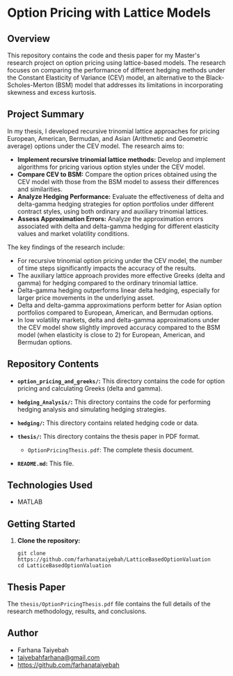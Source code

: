 # Option Pricing with Lattice Models

## Overview

This repository contains the code and thesis paper for my Master's research project on option pricing using lattice-based models. The research focuses on comparing the performance of different hedging methods under the Constant Elasticity of Variance (CEV) model, an alternative to the Black-Scholes-Merton (BSM) model that addresses its limitations in incorporating skewness and excess kurtosis.

## Project Summary

In my thesis, I developed recursive trinomial lattice approaches for pricing European, American, Bermudan, and Asian (Arithmetic and Geometric average) options under the CEV model. The research aims to:

*   **Implement recursive trinomial lattice methods:** Develop and implement algorithms for pricing various option styles under the CEV model.
*   **Compare CEV to BSM:** Compare the option prices obtained using the CEV model with those from the BSM model to assess their differences and similarities.
*   **Analyze Hedging Performance:** Evaluate the effectiveness of delta and delta-gamma hedging strategies for option portfolios under different contract styles, using both ordinary and auxiliary trinomial lattices.
*   **Assess Approximation Errors:** Analyze the approximation errors associated with delta and delta-gamma hedging for different elasticity values and market volatility conditions.

The key findings of the research include:

*   For recursive trinomial option pricing under the CEV model, the number of time steps significantly impacts the accuracy of the results.
*   The auxiliary lattice approach provides more effective Greeks (delta and gamma) for hedging compared to the ordinary trinomial lattice.
*   Delta-gamma hedging outperforms linear delta hedging, especially for larger price movements in the underlying asset.
*   Delta and delta-gamma approximations perform better for Asian option portfolios compared to European, American, and Bermudan options.
*   In low volatility markets, delta and delta-gamma approximations under the CEV model show slightly improved accuracy compared to the BSM model (when elasticity is close to 2) for European, American, and Bermudan options.

## Repository Contents

*   **`option_pricing_and_greeks/`:** This directory contains the code for option pricing and calculating Greeks (delta and gamma).
*   **`hedging_Analysis/`:** This directory contains the code for performing hedging analysis and simulating hedging strategies.
*   **`hedging/`:** This directory contains related hedging code or data. 
   

*   **`thesis/`:** This directory contains the thesis paper in PDF format.
    *   `OptionPricingThesis.pdf`: The complete thesis document.
*   **`README.md`:** This file.

## Technologies Used
*   MATLAB
## Getting Started

1.  **Clone the repository:**

    ```
    git clone https://github.com/farhanataiyebah/LatticeBasedOptionValuation
    cd LatticeBasedOptionValuation
    ```


## Thesis Paper

The `thesis/OptionPricingThesis.pdf` file contains the full details of the research methodology, results, and conclusions.

## Author

*   Farhana Taiyebah
*   taiyebahfarhana@gmail.com
*   https://github.com/farhanataiyebah

